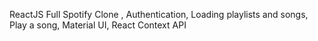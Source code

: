 ReactJS Full Spotify Clone , Authentication, Loading playlists and songs, Play a song, Material UI, React Context API
